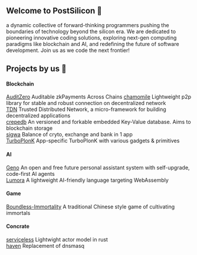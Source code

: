 ## Welcome to PostSilicon 👋

a dynamic collective of forward-thinking programmers pushing the boundaries of technology beyond the silicon era. We are dedicated to pioneering innovative coding solutions, exploring next-gen computing paradigms like blockchain and AI, and redefining the future of software development. Join us as we code the next frontier!

## Projects by us 🚀
#### Blockchain
[AuditZero](https://github.com/PostSiliconDev/AuditZero) Auditable zkPayments Across Chains
[chamomile](https://github.com/postsilicondev/chamomile) Lightweight p2p library for stable and robust connection on decentralized network  
[TDN](https://github.com/postsilicondev/TDN) Trusted Distributed Network, a micro-framework for building decentralized applications  
[crepedb](https://github.com/PostSiliconDev/crepedb) An versioned and forkable embedded Key-Value database. Aims to blockchain storage  
[sigwa](https://github.com/PostSiliconDev/sigwa) Balance of cryto, exchange and bank in 1 app  
[TurboPlonK](https://github.com/PostSiliconDev/TurboPlonK) App-specific TurboPlonK with various gadgets & primitives  

#### AI
[Geno](https://github.com/postsilicondev/Geno) An open and free future personal assistant system with self-upgrade, code-first AI agents  
[Lumora](https://github.com/postsilicondev/Lumora) A lightweight AI-friendly language targeting WebAssembly  

#### Game
[Boundless-Immortality](https://github.com/postsilicondev/Boundless-Immortality) A traditional Chinese style game of cultivating immortals  

#### Concrate
[serviceless](https://github.com/PostSiliconDev/serviceless) Lightwight actor model in rust  
[haven](https://github.com/PostSiliconDev/haven) Replacement of dnsmasq  

<!--

**Here are some ideas to get you started:**

🙋‍♀️ A short introduction - what is your organization all about?
🌈 Contribution guidelines - how can the community get involved?
👩‍💻 Useful resources - where can the community find your docs? Is there anything else the community should know?
🍿 Fun facts - what does your team eat for breakfast?
🧙 Remember, you can do mighty things with the power of [Markdown](https://docs.github.com/github/writing-on-github/getting-started-with-writing-and-formatting-on-github/basic-writing-and-formatting-syntax)
-->
